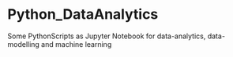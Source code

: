 # Python_DataAnalytics
Some PythonScripts as Jupyter Notebook for data-analytics, data-modelling and machine learning

